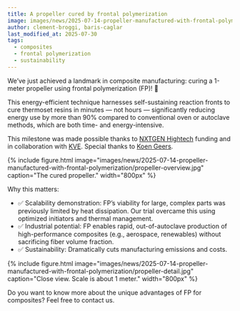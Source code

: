 ```yaml
---
title: A propeller cured by frontal polymerization
image: images/news/2025-07-14-propeller-manufactured-with-frontal-polymerization/propeller-overview.jpg
author: clement-broggi, baris-caglar
last_modified_at: 2025-07-30
tags:
  - composites
  - frontal polymerization
  - sustainability
---
```


<!-- excerpt start -->
We’ve just achieved a landmark in composite manufacturing: curing a 1-meter propeller using frontal polymerization (FP)! 🚀

This energy-efficient technique harnesses self-sustaining reaction fronts to cure thermoset resins in minutes — not hours — significantly reducing energy use by more than 90% compared to conventional oven or autoclave methods, which are both time- and energy-intensive.
<!-- excerpt end -->

This milestone was made possible thanks to [NXTGEN Hightech](https://nxtgenhightech.nl/) funding and in collaboration with [KVE](https://www.kve.nl/). Special thanks to [Koen Geers](https://www.linkedin.com/in/koen-geers-644757155/).

{%
  include figure.html
  image="images/news/2025-07-14-propeller-manufactured-with-frontal-polymerization/propeller-overview.jpg"
  caption="The cured propeller."
  width="800px"
%}

Why this matters:
- ✅ Scalability demonstration: FP’s viability for large, complex parts was previously limited by heat dissipation. Our trial overcame this using optimized initiators and thermal management.
- ✅ Industrial potential: FP enables rapid, out-of-autoclave production of high-performance composites (e.g., aerospace, renewables) without sacrificing fiber volume fraction.
- ✅ Sustainability: Dramatically cuts manufacturing emissions and costs.

{%
  include figure.html
  image="images/news/2025-07-14-propeller-manufactured-with-frontal-polymerization/propeller-detail.jpg"
  caption="Close view. Scale is about 1 meter."
  width="800px"
%}

Do you want to know more about the unique advantages of FP for composites? Feel free to contact us.